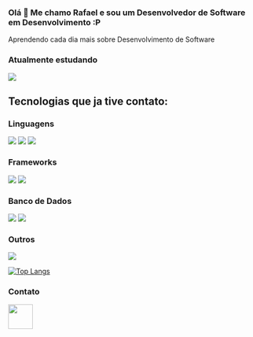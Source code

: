 ### Olá 👋 Me chamo Rafael e sou um Desenvolvedor de Software em Desenvolvimento :P

Aprendendo cada dia mais sobre Desenvolvimento de Software



### Atualmente estudando

<div>
  <a href="https://github.com/RafaDRF/PythonLearning">
  <img src="https://img.shields.io/badge/Python-3776AB?style=for-the-badge&logo=python&logoColor=white"/>
  </a>
<div/>

## Tecnologias que ja tive contato:

### Linguagens
  
<div
  <img src="https://img.shields.io/badge/JavaScript-F7DF1E?style=for-the-badge&logo=javascript&logoColor=black">
  <img src="https://img.shields.io/badge/C-00599C?style=for-the-badge&logo=c&logoColor=white">
  <img src="https://img.shields.io/badge/Go-00ADD8?style=for-the-badge&logo=go&logoColor=white">
  <img src="https://img.shields.io/badge/Kotlin-0095D5?&style=for-the-badge&logo=kotlin&logoColor=white">
<div/>
  
### Frameworks
  
<div> 
  <img src="https://img.shields.io/badge/Express.js-404D59?style=for-the-badge">
  <img src="https://img.shields.io/badge/Node.js-43853D?style=for-the-badge&logo=node.js&logoColor=white">
<div/> 
  
### Banco de Dados
 
<div>
  <img src="https://img.shields.io/badge/PostgreSQL-316192?style=for-the-badge&logo=postgresql&logoColor=white">  
  <img src="https://img.shields.io/badge/SQLite-07405E?style=for-the-badge&logo=sqlite&logoColor=white">
<div/>

### Outros
<div>
  <img src="https://img.shields.io/badge/Git-E34F26?style=for-the-badge&logo=git&logoColor=white">
<div/> 
  
  
[![Top Langs](https://github-readme-stats.vercel.app/api/top-langs/?username=rafaDRF&layout=compact)](https://github.com/anuraghazra/github-readme-stats) 
 
  
### Contato
<div>
  <a href="https://www.linkedin.com/in/rafael-dutra-71744a21a/" ><img src="https://img.shields.io/badge/LinkedIn-0077B5?style=for-the-badge&logo=linkedin&logoColor=white" width = 50px /><a/> 
<div/>
